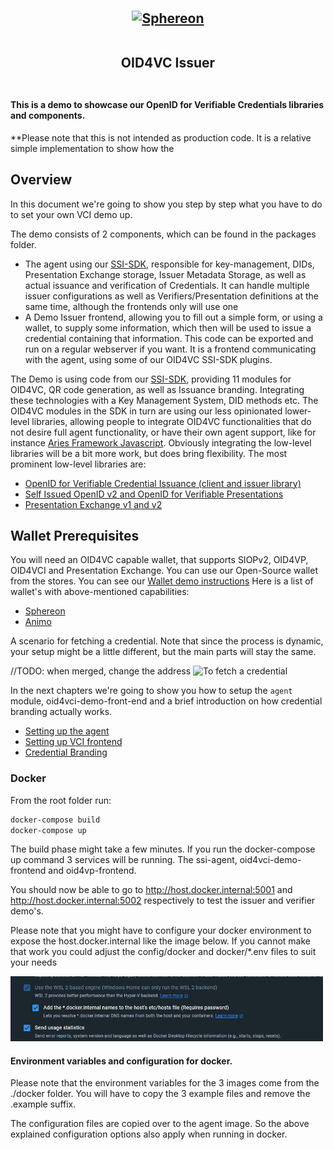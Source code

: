 <h2 style="text-align: center; vertical-align: middle">
    <center><a href="https://www.sphereon.com"><img src="https://sphereon.com/content/themes/sphereon/assets/img/logo.svg" alt="Sphereon" width="320" style="vertical-align: middle" ></a></center>

<br>OID4VC Issuer
<br>
<br>
</h2>

#### This is a demo to showcase our OpenID for Verifiable Credentials libraries and components.

**Please note that this is not intended as production code. It is a relative simple implementation to show how the

## Overview

In this document we're going to show you step by step what you have to do to set your own VCI demo up.

The demo consists of 2 components, which can be found in the packages folder.

- The agent using our [SSI-SDK](https://github.com/Sphereon-OpenSource/SSI-SDK), responsible for key-management, DIDs,
  Presentation Exchange storage, Issuer Metadata Storage, as well as
  actual issuance and verification of Credentials. It can handle multiple issuer configurations as well as
  Verifiers/Presentation definitions at the same time, although the frontends only will use one
- A Demo Issuer frontend, allowing you to fill out a simple form, or using a wallet, to supply some information, which
  then will be used to issue a credential containing that information. This code can be exported and run on a regular
  webserver if you want. It is a frontend communicating with the agent, using some of our OID4VC SSI-SDK plugins.


The Demo is using code from our [SSI-SDK](https://github.com/Sphereon-OpenSource/SSI-SDK), providing 11 modules for
OID4VC, QR code generation, as well as Issuance branding. Integrating these technologies with a Key Management System,
DID methods etc. The OID4VC modules in the SDK in turn are using our less opinionated lower-level
libraries, allowing people to integrate OID4VC functionalities that do not desire full agent functionality, or have
their own agent support, like for
instance [Aries Framework Javascript](https://github.com/hyperledger/aries-framework-javascript).
Obviously integrating the low-level libraries will be a bit more work, but does bring flexibility.
The most prominent low-level libraries are:

- [OpenID for Verifiable Credential Issuance (client and issuer library)](https://github.com/Sphereon-Opensource/OID4VCI)
- [Self Issued OpenID v2 and OpenID for Verifiable Presentations](https://github.com/Sphereon-Opensource/SIOP-OID4VP)
- [Presentation Exchange v1 and v2](https://github.com/Sphereon-Opensource/PEX)

## Wallet Prerequisites

You will need an OID4VC capable wallet, that supports SIOPv2, OID4VP, OID4VCI and Presentation Exchange. You can use our
Open-Source wallet from the stores. You can see our [Wallet demo instructions](https://sphereon.com/sphereon-products/sphereon-wallet/sphereon-wallet-demo-instructions/)
Here is a list of wallet's with above-mentioned capabilities:
- [Sphereon](https://github.com/Sphereon-Opensource/ssi-mobile-wallet)
- [Animo](https://github.com/animo/paradym-wallet)

A scenario for fetching a credential. Note that since the process is dynamic, your setup might be a little different, but the main parts will stay the same.

//TODO: when merged, change the address
![To fetch a credential](./documents/vci-flow.puml)

In the next chapters we're going to show you how to setup the `agent` module, oid4vci-demo-front-end and a brief introduction on how credential branding actually works.

- [Setting up the agent](./documents/agent-setup.md)
- [Setting up VCI frontend](./documents/vci-front-end.md)
- [Credential Branding](./documents/credential-branding.md)

### Docker

From the root folder run:

```bash
docker-compose build
docker-compose up
```

The build phase might take a few minutes. If you run the docker-compose up command 3 services will be running. The ssi-agent, oid4vci-demo-frontend and oid4vp-frontend.

You should now be able to go to http://host.docker.internal:5001 and http://host.docker.internal:5002 respectively to test the issuer and verifier demo's.

Please note that you might have to configure your docker environment to expose the host.docker.internal like the image below. If you cannot make that work you could adjust the config/docker and docker/*.env files to suit your needs

<img src="resources/docker_settings.png" width="500" />

#### Environment variables and configuration for docker.
Please note that the environment variables for the 3 images come from the ./docker folder. You will have to copy the 3 example files and remove the .example suffix.

The configuration files are copied over to the agent image. So the above explained configuration options also apply when running in docker.
